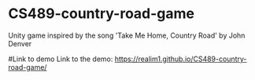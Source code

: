 # CS489-country-road-game
Unity game inspired by the song 'Take Me Home, Country Road' by John Denver

#Link to demo
Link to the demo: https://realim1.github.io/CS489-country-road-game/
